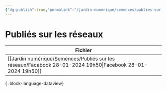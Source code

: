 ```yaml
---
{"dg-publish":true,"permalink":"/jardin-numerique/semences/publies-sur-les-reseaux/publies-sur-les-reseaux/","tags":["categorie/MOCS","gardenEntry"],"noteIcon":""}
---
```



# Publiés sur les réseaux

| Fichier                                                                                                       |
| ------------------------------------------------------------------------------------------------------------- |
| [[Jardin numérique/Semences/Publiés sur les réseaux/Facebook 28-01-2024 19h50\|Facebook 28-01-2024 19h50]] |

{ .block-language-dataview}
